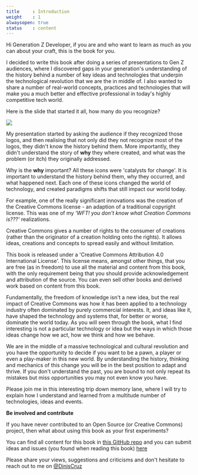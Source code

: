 ```yaml
---
title     : Introduction
weight    : 1
alwaysopen: true
status    : content
---
```


Hi Generation Z Developer, if you are and who want to learn as much as you can about your craft, this is the book for you.

I decided to write this book after doing a series of presentations to Gen Z audiences, where I discovered gaps in your generation's understanding of the history behind a number of key ideas and technologies that underpin the technological revolution that we are the in middle of. I also wanted to share a number of real-world concepts, practices and technologies that will make you a much better and effective professional in today's highly competitive tech world. 

Here is the slide that started it all, how many do you recognize?

![](images/list-of-icons.png)

My presentation started by asking the audience if they recognized those logos, and then realising that not only did they not recognize most of the logos, they didn't know the history behind them. More importantly, they didn't understand the story of **why** they where created, and what was the problem (or itch) they originally addressed.

Why is the **why** important? All these icons were 'catalysts for change'. It is important to understand the history behind them, why they occurred, and what happened next. Each one of these icons changed the world of technology, and created paradigms shifts that still impact our world today.

For example, one of the really significant innovations was the creation of the Creative Commons license - an adaption of a traditional copyright license. This was one of my _'WFT! you don't know what Creation Commons is???'_ realizations. 

Creative Commons gives a number of rights to the consumer of creations (rather than the originator of a creation holding onto the rights). It allows ideas, creations and concepts to spread easily and without limitation. 

This book is released under a 'Creative Commons Attribution 4.0 International License'. This license means, amongst other things, that you are free (as in freedom) to use all the material and content from this book, with the only requirement being that you should provide acknowledgement and attribution of the source. You can even sell other books and derived work based on content from this book.

Fundamentally, the freedom of knowledge isn't a new idea, but the real impact of Creative Commons was how it has been applied to a technology industry often dominated by purely commercial interests. It, and ideas like it, have shaped the technology and systems that, for better or worse, dominate the world today. As you will seen through the book, what I find interesting is not a particular technology or idea but the ways in which those ideas change how we act, how we think and how we behave.

We are in the middle of a massive technological and cultural revolution and you have the opportunity to decide if you want to be a pawn, a player or even a play-maker in this new world. By understanding the history, thinking and mechanics of this change you will be in the best position to adapt and thrive. If you don't understand the past, you are bound to not only repeat its mistakes but miss opportunities you may not even know you have.

Please join me in this interesting trip down memory lane, where I will try to explain how I understand and learned from a multitude number of technologies, ideas and events.

**Be involved and contribute**

If you have never contributed to an Open Source (or Creative Commons) project, then what about using this book as your first experiments?

You can find all content for this book in [this GitHub repo](https://github.com/DinisCruz/Book_Generation_Z_Developer) and you can submit ideas and issues (you found when reading this book) [here](https://github.com/DinisCruz/Book_Generation_Z_Developer/issues)

Please share your views, suggestions and criticisms and don't hesitate to reach out to me on [@DinisCruz](https://twitter.com/DinisCruz)



